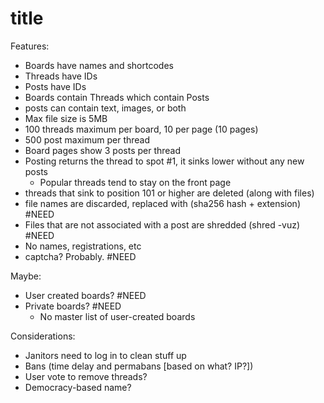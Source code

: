 title
=====

Features:

* Boards have names and shortcodes
* Threads have IDs
* Posts have IDs
* Boards contain Threads which contain Posts
* posts can contain text, images, or both
* Max file size is 5MB
* 100 threads maximum per board, 10 per page (10 pages)
* 500 post maximum per thread
* Board pages show 3 posts per thread
* Posting returns the thread to spot #1, it sinks lower without any new posts
  * Popular threads tend to stay on the front page
* threads that sink to position 101 or higher are deleted (along with files)
* file names are discarded, replaced with (sha256 hash + extension) #NEED
* Files that are not associated with a post are shredded (shred -vuz) #NEED
* No names, registrations, etc
* captcha? Probably. #NEED

Maybe:

* User created boards? #NEED
* Private boards? #NEED
  * No master list of user-created boards

Considerations:

* Janitors need to log in to clean stuff up
* Bans (time delay and permabans [based on what? IP?])
* User vote to remove threads?
* Democracy-based name?
